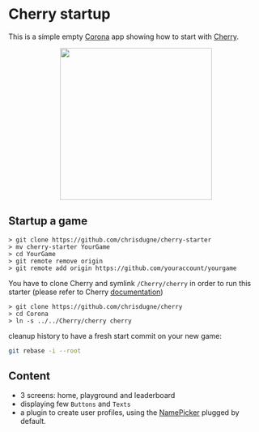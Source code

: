 # Cherry startup

This is a simple empty [Corona](https://coronalabs.com) app showing how to start with [Cherry](https://github.com/chrisdugne/cherry).

<p align="center">
  <img
    src="https://user-images.githubusercontent.com/910636/56814583-cf338800-683f-11e9-8d13-aa40872c4818.gif"
    width="300"
  >
</p>

## Startup a game

```shell
> git clone https://github.com/chrisdugne/cherry-starter
> mv cherry-starter YourGame
> cd YourGame
> git remote remove origin
> git remote add origin https://github.com/youraccount/yourgame
```

You have to clone Cherry and symlink `/Cherry/cherry` in order to run this starter (please refer to Cherry [documentation](https://github.com/chrisdugne/cherry#installation))

```shell
> git clone https://github.com/chrisdugne/cherry
> cd Corona
> ln -s ../../Cherry/cherry cherry
```

cleanup history to have a fresh start commit on your new game:

```sh
git rebase -i --root
```

## Content

- 3 screens: home, playground and leaderboard
- displaying few `Buttons` and `Texts`
- a plugin to create user profiles, using the [NamePicker](https://github.com/chrisdugne/cherry/blob/master/cherry/screens/name-picker.lua) plugged by default.
